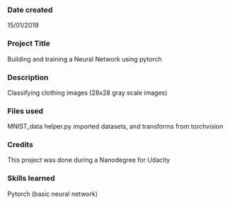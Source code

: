 ### Date created
15/01/2019

### Project Title
Building and training a Neural Network using pytorch

### Description
Classifying clothing images (28x28 gray scale images)

### Files used
MNIST_data
helper.py
imported datasets, and transforms from torchvision

### Credits
This project was done during a Nanodegree for Udacity

### Skills learned
Pytorch (basic neural network)
